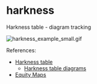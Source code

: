 # harkness

Harkness table - diagram tracking

![harkness_example_small.gif](https://github.com/dantaeyoung/harkness/blob/master/harkness_example_small.gif)

References:
- [Harkness table](https://en.wikipedia.org/wiki/Harkness_table)
  - [Harkness table diagrams](https://www.google.com/search?q=harkness+table+diagram&source=lnms&tbm=isch)
- [Equity Maps](https://itunes.apple.com/us/app/equity-maps-classrooms-groups-meetings/id1027153378?mt=8)
